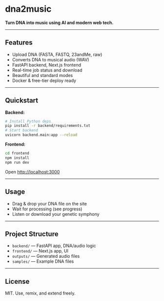 # dna2music

**Turn DNA into music using AI and modern web tech.**

---

## Features
- Upload DNA (FASTA, FASTQ, 23andMe, raw)
- Converts DNA to musical audio (WAV)
- FastAPI backend, Next.js frontend
- Real-time job status and download
- Beautiful and standard modes
- Docker & free-tier deploy ready

---

## Quickstart

**Backend:**
```sh
# Install Python deps
pip install -r backend/requirements.txt
# Start backend
uvicorn backend.main:app --reload
```

**Frontend:**
```sh
cd frontend
npm install
npm run dev
```

Open [http://localhost:3000](http://localhost:3000)

---

## Usage
- Drag & drop your DNA file on the site
- Wait for processing (see progress)
- Listen or download your genetic symphony

---

## Project Structure
- `backend/` — FastAPI app, DNA/audio logic
- `frontend/` — Next.js app, UI
- `outputs/` — Generated audio files
- `samples/` — Example DNA files

---

## License
MIT. Use, remix, and extend freely. 